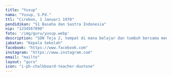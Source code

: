 ```yaml
---
title: "Yusup"
nama: "Yusup, S.Pd."
ttl: "Cirebon, 1 Januari 1970"
pendidikan: "S1 Basaha dan Sastra Indonesia"
nip: "1234567890"
foto: '/img/guru/yusup.webp'
description: "SDN Teja 2, tempat di mana belajar dan tumbuh bersama menjadi pengalaman yang berharga."
jabatan: "Kepala Sekolah"
facebook: "https://www.facebook.com"
instagram: "https://www.instagram.com"
email: "mailto"
layout: "guru"
icon: "i-ph-chalkboard-teacher-duotone"
---
```

